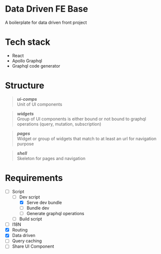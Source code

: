 # Data Driven FE Base
A boilerplate for data driven front project

# Tech stack
- React
- Apollo Graphql
- Graphql code generator

# Structure
> ***ui-comps***  
Unit of UI components

> ***widgets***  
Group of UI components is either bound or not bound to graphql operations (query, mutation, subscription)

> ***pages***  
Widget or group of widgets that match to at least an url for navigation purpose

> ***shell***  
Skeleton for pages and navigation

# Requirements
- [ ] Script
  - [ ] Dev script
    - [x] Serve dev bundle
    - [ ] Bundle dev
    - [ ] Generate graphql operations
  - [ ] Build script
- [ ] I18N
- [x] Routing
- [x] Data driven
- [ ] Query caching
- [ ] Share UI Component
